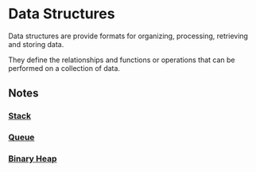 # Data Structures
Data structures are provide formats for organizing, processing, retrieving and
storing data.

They define the relationships and functions or operations that can be performed
on a collection of data.

## Notes

### [Stack](./stack)
### [Queue](./queue)
### [Binary Heap](./binary-heap)
